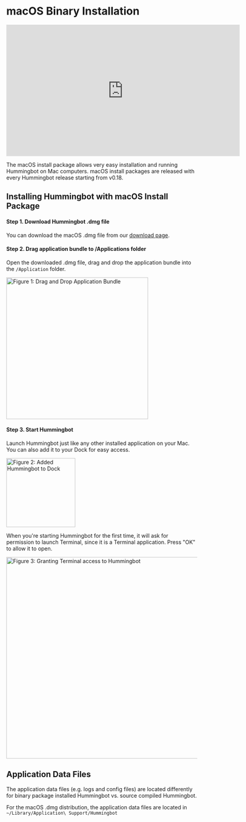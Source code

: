 # macOS Binary Installation

<iframe width="616" height="347" src="https://www.youtube.com/embed/klN-ToclwW4" frameborder="0" allow="accelerometer; autoplay; encrypted-media; gyroscope; picture-in-picture" allowfullscreen>
</iframe>

The macOS install package allows very easy installation and running Hummingbot on Mac computers. macOS install packages are released with every Hummingbot release starting from v0.18.

## Installing Hummingbot with macOS Install Package

#### Step 1. Download Hummingbot .dmg file

You can download the macOS .dmg file from our [download page](https://hummingbot.io/download).

#### Step 2. Drag application bundle to /Applications folder

Open the downloaded .dmg file, drag and drop the application bundle into the `/Application` folder.

<img alt="Figure 1: Drag and Drop Application Bundle" src="/assets/img/macos-dmg-1.png" width="374" />

#### Step 3. Start Hummingbot

Launch Hummingbot just like any other installed application on your Mac. You can also add it to your Dock for easy access.

<img alt="Figure 2: Added Hummingbot to Dock" src="/assets/img/macos-dmg-2.png" width="182" />

When you're starting Hummingbot for the first time, it will ask for permission to launch Terminal, since it is a Terminal application. Press "OK" to allow it to open.

<img alt="Figure 3: Granting Terminal access to Hummingbot" src="/assets/img/macos-dmg-3.png" width="532" />

## Application Data Files

The application data files (e.g. logs and config files) are located differently for binary package installed Hummingbot vs. source compiled Hummingbot.

For the macOS .dmg distribution, the application data files are located in `~/Library/Application\ Support/Hummingbot`